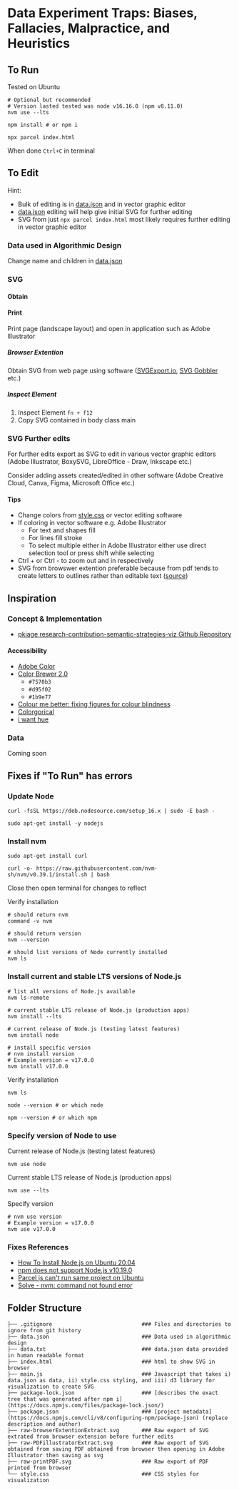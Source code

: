 # Data Experiment Traps: Biases, Fallacies, Malpractice, and Heuristics

## To Run

Tested on Ubuntu

```shell
# Optional but recommended
# Version lasted tested was node v16.16.0 (npm v8.11.0)
nvm use --lts
```

```shell
npm install # or npm i
```

```
npx parcel index.html
```

When done `Ctrl+C` in terminal

## To Edit

Hint: 
- Bulk of editing is in [data.json](https://github.com/pkiage/research-contribution/blob/master/data.json) and in vector graphic editor
- [data.json](https://github.com/pkiage/research-contribution/blob/master/data.json) editing will help give initial SVG for further editing
- SVG from just `npx parcel index.html`  most likely requires further editing in vector graphic editor

### Data used in Algorithmic Design

Change name and children in [data.json](https://github.com/pkiage/research-contribution/blob/master/data.json)

### SVG

#### Obtain

#### Print

Print page (landscape layout) and open in application such as Adobe Illustrator

##### Browser Extention
Obtain SVG from web page using software ([SVGExport.io](https://svgexport.io/), [SVG Gobbler](https://github.com/rossmoody/svg-gobbler) etc.)

##### Inspect Element

1. Inspect Element `fn + f12`
2. Copy SVG contained in body class main

### SVG Further edits

For further edits export as SVG to edit in various vector graphic editors (Adobe Illustrator, BoxySVG, LibreOffice - Draw, Inkscape etc.)

Consider adding assets created/edited in other software (Adobe Creative Cloud, Canva, Figma, Microsoft Office etc.)

#### Tips

- Change colors from [style.css](https://github.com/pkiage/data-experiments-traps-viz/blob/master/style.css) or vector editing software
- If coloring in vector software e.g. Adobe Illustrator
    - For text and shapes fill 
    - For lines fill stroke
    - To select multiple either in Adobe Illustrator either use direct selection tool or press shift while selecting
- Ctrl + or Ctrl - to zoom out and in respectively
- SVG from browswer extention preferable because from pdf tends to create letters to outlines rather than editable text ([source](https://community.adobe.com/t5/illustrator-discussions/imported-svg-but-can-t-change-text/td-p/12739931))


## Inspiration

### Concept & Implementation

- [pkiage research-contribution-semantic-strategies-viz Github Repository](https://github.com/pkiage/research-contribution-semantic-strategies-viz)


#### Accessibility

- [Adobe Color](https://color.adobe.com/create/color-accessibility)
- [Color Brewer 2.0](https://colorbrewer2.org/#type=qualitative&scheme=Dark2&n=3)
    - `#7570b3`
    - `#d95f02`
    - `#1b9e77`
- [Colour me better: fixing figures for colour blindness](https://www.nature.com/articles/d41586-021-02696-z)
- [Colorgorical](http://vrl.cs.brown.edu/color)
- [i want hue](https://medialab.github.io/iwanthue/)

### Data

Coming soon

## Fixes if "To Run" has errors

### Update Node

```shell
curl -fsSL https://deb.nodesource.com/setup_16.x | sudo -E bash -

sudo apt-get install -y nodejs
```

### Install nvm

```shell
sudo apt-get install curl

curl -o- https://raw.githubusercontent.com/nvm-sh/nvm/v0.39.1/install.sh | bash
```

Close then open terminal for changes to reflect

Verify installation

```shell
# should return nvm
command -v nvm

# should return version
nvm --version

# should list versions of Node currently installed
nvm ls
```

### Install current and stable LTS versions of Node.js

```shell
# list all versions of Node.js available
nvm ls-remote
```

```shell
# current stable LTS release of Node.js (production apps)
nvm install --lts

# current release of Node.js (testing latest features)
nvm install node

# install specific version
# nvm install version
# Example version = v17.0.0
nvm install v17.0.0
```

Verify installation

```shell
nvm ls

node --version # or which node

npm --version # or which npm
```

### Specify version of Node to use

Current release of Node.js (testing latest features)

```shell
nvm use node
```

Current stable LTS release of Node.js (production apps)

```shell
nvm use --lts
```

Specify version

```shell
# nvm use version
# Example version = v17.0.0
nvm use v17.0.0
```

### Fixes References

- [How To Install Node.js on Ubuntu 20.04](https://www.digitalocean.com/community/tutorials/how-to-install-node-js-on-ubuntu-20-04)
- [npm does not support Node.js v10.19.0](https://askubuntu.com/questions/1382565/npm-does-not-support-node-js-v10-19-0)
- [Parcel js can't run same project on Ubuntu](https://stackoverflow.com/questions/68801380/parcel-js-cant-run-same-project-on-ubuntu)
- [Solve - nvm: command not found error](https://bobbyhadz.com/blog/nvm-command-not-found)

## Folder Structure

```folder-structure       
├── .gitignore                            ### Files and directories to ignore from git history
├── data.json                             ### Data used in algorithmic design
├── data.txt                              ### data.json data provided in human readable format
├── index.html                            ### html to show SVG in browser
├── main.js                               ### Javascript that takes i) data.json as data, ii) style.css styling, and iii) d3 library for visualization to create SVG
├── package-lock.json                     ### [describes the exact tree that was generated after npm i](https://docs.npmjs.com/files/package-lock.json/)
├── package.json                          ### [project metadata](https://docs.npmjs.com/cli/v8/configuring-npm/package-json) (replace description and author)
├── raw-browserExtentionExtract.svg       ### Raw export of SVG extrated from browser extension before further edits
├── raw-PDFillustratorExtract.svg         ### Raw export of SVG obtained from saving PDF obtained from browser then opening in Adobe Illustrator then saving as svg
├── raw-printPDF.svg                      ### Raw export of PDF printed from browser
└── style.css                             ### CSS styles for visualization
```